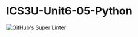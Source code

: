 # ICS3U-Unit6-05-Python

[![GitHub's Super Linter](https://github.com/Joshua-Yeung-2/ICS3U-Unit6-05-Python/workflows/GitHub's%20Super%20Linter/badge.svg)](https://github.com/Joshua-Yeung-2/ICS3U-Unit6-05-Python/actions)

